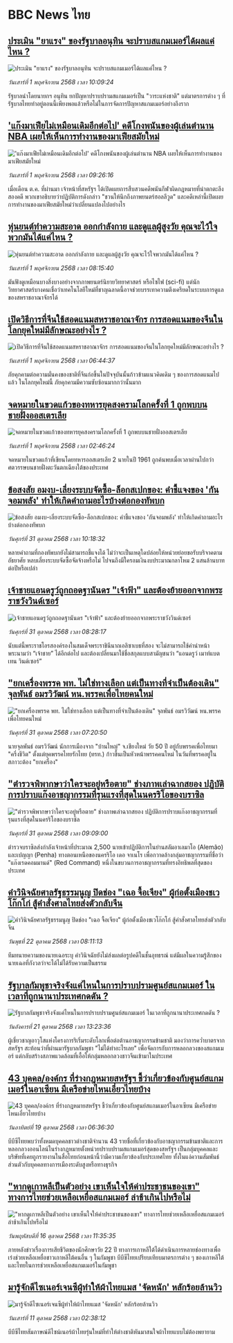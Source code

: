 # BBC News ไทย## [ประเมิน "ยาแรง" ของรัฐบาลอนุทิน จะปราบสแกมเมอร์ได้ผลแค่ไหน ?](https://www.bbc.com/thai/articles/c20evy9r79qo?at_medium=RSS&at_campaign=rss?at_campaign=githubrss)![ประเมิน "ยาแรง" ของรัฐบาลอนุทิน จะปราบสแกมเมอร์ได้ผลแค่ไหน ?](https://ichef.bbci.co.uk/ace/ws/240/cpsprodpb/0aa2/live/d8b1d290-b704-11f0-b2a1-6f537f66f9aa.jpg)_วันเสาร์ที่ 1 พฤศจิกายน 2568 เวลา 10:09:24_รัฐบาลนำโดยนายกฯ อนุทิน ยกปัญหาปราบปรามสแกมเมอร์เป็น "วาระแห่งชาติ" แต่มาตรการต่าง ๆ ที่รัฐบาลไทยทำอยู่ตอนนี้เพียงพอแล้วหรือไม่ในการจัดการปัญหาสแกมเมอร์อย่างถึงราก## ['แก๊งมาเฟียไม่เหมือนเดิมอีกต่อไป' คดีโกงพนันของผู้เล่นตำนาน NBA เผยให้เห็นการทำงานของมาเฟียสมัยใหม่](https://www.bbc.com/thai/articles/c9wvvyrw1n0o?at_medium=RSS&at_campaign=rss?at_campaign=githubrss)!['แก๊งมาเฟียไม่เหมือนเดิมอีกต่อไป' คดีโกงพนันของผู้เล่นตำนาน NBA เผยให้เห็นการทำงานของมาเฟียสมัยใหม่](https://ichef.bbci.co.uk/ace/ws/240/cpsprodpb/cd2f/live/69c18fc0-b05f-11f0-8a6a-ff822c7e2981.jpg)_วันเสาร์ที่ 1 พฤศจิกายน 2568 เวลา 09:26:16_เมื่อเดือน ต.ค. ที่ผ่านมา เจ้าหน้าที่สหรัฐฯ ได้เปิดเผยการสืบสวนคดีพนันกีฬาผิดกฎหมายที่น่าตกตะลึงสองคดี พวกเขาอธิบายว่าปฏิบัติการดังกล่าว "ชวนให้นึกถึงภาพยนตร์ฮอลลีวูด" และคดีเหล่านี้เปิดเผยการทำงานของมาเฟียสมัยใหม่ว่าเปลี่ยนแปลงไปอย่างไร## [หุ่นยนต์ทำความสะอาด ออกกำลังกาย และดูแลผู้สูงวัย คุณจะไว้ใจพวกมันได้แค่ไหน ?](https://www.bbc.com/thai/articles/ckg11d519zko?at_medium=RSS&at_campaign=rss?at_campaign=githubrss)![หุ่นยนต์ทำความสะอาด ออกกำลังกาย และดูแลผู้สูงวัย คุณจะไว้ใจพวกมันได้แค่ไหน ?](https://ichef.bbci.co.uk/ace/ws/240/cpsprodpb/8771/live/d88e2980-b6fa-11f0-b2a1-6f537f66f9aa.jpg)_วันเสาร์ที่ 1 พฤศจิกายน 2568 เวลา 08:15:40_มันฟังดูเหมือนบางสิ่งบางอย่างจากภาพยนตร์นิยายวิทยาศาสตร์ หรือไซไฟ (sci-fi) แต่นักวิทยาศาสตร์บางคนเชื่อว่าเทคโนโลยีใหม่ที่ชาญฉลาดนี้อาจช่วยบรรเทาความตึงเครียดในระบบการดูแลของสหราชอาณาจักรได้## [เปิดวิธีการที่จีนใช้สอดแนมสหราชอาณาจักร การสอดแนมของจีนในโลกยุคใหม่มีลักษณะอย่างไร ?](https://www.bbc.com/thai/articles/c1m33en43pko?at_medium=RSS&at_campaign=rss?at_campaign=githubrss)![เปิดวิธีการที่จีนใช้สอดแนมสหราชอาณาจักร การสอดแนมของจีนในโลกยุคใหม่มีลักษณะอย่างไร ?](https://ichef.bbci.co.uk/ace/ws/240/cpsprodpb/72b4/live/cde49760-b6ed-11f0-b2a1-6f537f66f9aa.jpg)_วันเสาร์ที่ 1 พฤศจิกายน 2568 เวลา 06:44:37_ภัยคุกคามต่อความมั่นคงของชาติที่จีนก่อขึ้นในปัจจุบันนั้นก้าวข้ามแนวคิดเดิม ๆ ของการสอดแนมไปแล้ว ในโลกยุคใหม่นี้ ภัยคุกคามมีความซับซ้อนมากกว่านั้นมาก## [จดหมายในขวดแก้วของทหารยุคสงครามโลกครั้งที่ 1 ถูกพบบนชายฝั่งออสเตรเลีย](https://www.bbc.com/thai/articles/c7511d4x7l4o?at_medium=RSS&at_campaign=rss?at_campaign=githubrss)![จดหมายในขวดแก้วของทหารยุคสงครามโลกครั้งที่ 1 ถูกพบบนชายฝั่งออสเตรเลีย](https://ichef.bbci.co.uk/ace/ws/240/cpsprodpb/1492/live/a3da6960-b4ac-11f0-ba75-093eca1ac29b.png)_วันเสาร์ที่ 1 พฤศจิกายน 2568 เวลา 02:46:24_จดหมายในขวดแก้วที่เขียนโดยทหารออสเตรเลีย 2 นายในปี 1961 ถูกค้นพบเมื่อเวลาผ่านไปกว่าศตวรรษบนชายฝั่งตะวันตกเฉียงใต้ของประเทศ## [ข้อสงสัย อมงบ-เลี่ยงระบบจัดซื้อ-ล็อกสเปกของ: คำชี้แจงของ 'กันจอมพลัง' ทำให้เกิดคำถามอะไรบ้างต่อกองทัพบก](https://www.bbc.com/thai/articles/c9d6xwqj9d5o?at_medium=RSS&at_campaign=rss?at_campaign=githubrss)![ข้อสงสัย อมงบ-เลี่ยงระบบจัดซื้อ-ล็อกสเปกของ: คำชี้แจงของ 'กันจอมพลัง' ทำให้เกิดคำถามอะไรบ้างต่อกองทัพบก](https://ichef.bbci.co.uk/ace/ws/240/cpsprodpb/f1e4/live/4e378a30-b635-11f0-b2a1-6f537f66f9aa.jpg)_วันศุกร์ที่ 31 ตุลาคม 2568 เวลา 10:18:32_หลายคำถามที่กองทัพบกยังไม่สามารถชี้แจงได้ ไม่ว่าจะเป็นเหตุใดปล่อยให้หน่วยย่อยขอรับบริจาคตามอัธยาศัย หลบเลี่ยงระบบจัดซื้อจัดจ้างหรือไม่ ไปจนถึงมีใครอมเงินงบประมาณกลาโหม 2 แสนล้านบาทต่อปีหรือเปล่า## [เจ้าชายแอนดรูว์ถูกถอดฐานันดร "เจ้าฟ้า" และต้องย้ายออกจากพระราชวังวินด์เซอร์](https://www.bbc.com/thai/articles/cd0478jl22do?at_medium=RSS&at_campaign=rss?at_campaign=githubrss)![เจ้าชายแอนดรูว์ถูกถอดฐานันดร "เจ้าฟ้า" และต้องย้ายออกจากพระราชวังวินด์เซอร์](https://ichef.bbci.co.uk/ace/ws/240/cpsprodpb/114b/live/6b16c600-b632-11f0-ba75-093eca1ac29b.jpg)_วันศุกร์ที่ 31 ตุลาคม 2568 เวลา 08:28:17_นับแต่นี้พระราชโอรสองค์รองในสมเด็จพระราชินีนาถเอลิซาเบธที่สอง จะไม่สามารถใช้คำนำหน้าพระนามว่า “เจ้าชาย” ได้อีกต่อไป และต้องเปลี่ยนมาใช้ชื่อสกุลแบบสามัญชนว่า “แอนดรูว์ เมาท์แบตเทน วินด์เซอร์”## ["ยกเครื่องพรรค พท. ไม่ใช่ทางเลือก แต่เป็นทางที่จำเป็นต้องเดิน"  จุลพันธ์ อมรวิวัฒน์ หน.พรรคเพื่อไทยคนใหม่](https://www.bbc.com/thai/articles/czxkwqrn5rro?at_medium=RSS&at_campaign=rss?at_campaign=githubrss)!["ยกเครื่องพรรค พท. ไม่ใช่ทางเลือก แต่เป็นทางที่จำเป็นต้องเดิน"  จุลพันธ์ อมรวิวัฒน์ หน.พรรคเพื่อไทยคนใหม่](https://ichef.bbci.co.uk/ace/ws/240/cpsprodpb/0cc2/live/2f706ed0-b628-11f0-ba75-093eca1ac29b.jpg)_วันศุกร์ที่ 31 ตุลาคม 2568 เวลา 07:20:50_นายจุลพันธ์ อมรวิวัฒน์ นักการเมืองจาก "บ้านใหญ่" จ.เชียงใหม่ วัย 50 ปี อยู่กับพรรคเพื่อไทยมา "ครึ่งชีวิต" ตั้งแต่ยุคพรรคไทยรักไทย (ทรท.) ก้าวขึ้นเป็นหัวหน้าพรรคคนใหม่ ในวันที่พรรคอยู่ในสภาวะต้อง "ยกเครื่อง"## ["ตำรวจพิพากษาว่าใครจะอยู่หรือตาย" ช่างภาพเล่าฉากสยอง ปฏิบัติการปราบแก๊งอาชญากรรมที่รุนแรงที่สุดในนครริโอของบราซิล ](https://www.bbc.com/thai/articles/c93x06z0q4ko?at_medium=RSS&at_campaign=rss?at_campaign=githubrss)!["ตำรวจพิพากษาว่าใครจะอยู่หรือตาย" ช่างภาพเล่าฉากสยอง ปฏิบัติการปราบแก๊งอาชญากรรมที่รุนแรงที่สุดในนครริโอของบราซิล ](https://ichef.bbci.co.uk/ace/ws/240/cpsprodpb/e7d0/live/c89faad0-b5c4-11f0-b2a1-6f537f66f9aa.jpg)_วันศุกร์ที่ 31 ตุลาคม 2568 เวลา 09:09:00_ตำรวจบราซิลส่งกำลังเจ้าหน้าที่ประมาณ 2,500 นายเข้าปฏิบัติการในย่านสลัมอาเลมาโอ (Alemão) และเปญญา (Penha) ทางตอนเหนือของนครริโอ เดอ จาเนโร เพื่อกวาดล้างกลุ่มอาชญากรรมที่ชื่อว่า "แก๊งเรดคอมมานด์" (Red Command) หนึ่งในขบวนการอาชญากรรมที่ทรงอิทธิพลที่สุดของประเทศ## [คำวินิจฉัยศาลรัฐธรรมนูญ ปิดช่อง "เฉอ จื้อเจียง" ผู้ก่อตั้งเมืองชเวโก๊กโก่ สู้คำสั่งศาลไทยส่งตัวกลับจีน](https://www.bbc.com/thai/articles/cp3dydpn5zzo?at_medium=RSS&at_campaign=rss?at_campaign=githubrss)![คำวินิจฉัยศาลรัฐธรรมนูญ ปิดช่อง "เฉอ จื้อเจียง" ผู้ก่อตั้งเมืองชเวโก๊กโก่ สู้คำสั่งศาลไทยส่งตัวกลับจีน](https://ichef.bbci.co.uk/ace/ws/240/cpsprodpb/97c4/live/de3482d0-af16-11f0-b2a1-6f537f66f9aa.jpg)_วันพุธที่ 22 ตุลาคม 2568 เวลา 08:11:13_ทีมทนายความของนายเฉอระบุ คำวินิจฉัยยังไม่ส่งผลต่อรูปคดีในชั้นอุทธรณ์ แต่มีผลในความรู้สึกของนายเฉอที่กังวลว่าจะได้ไม่ได้รับความเป็นธรรม## [รัฐบาลกัมพูชาจริงจังแค่ไหนในการปราบปรามศูนย์สแกมเมอร์ ในเวลาที่ถูกนานาประเทศกดดัน ?](https://www.bbc.com/thai/articles/cn97vdw808yo?at_medium=RSS&at_campaign=rss?at_campaign=githubrss)![รัฐบาลกัมพูชาจริงจังแค่ไหนในการปราบปรามศูนย์สแกมเมอร์ ในเวลาที่ถูกนานาประเทศกดดัน ?](https://ichef.bbci.co.uk/ace/ws/240/cpsprodpb/dec3/live/c77a1590-ae7c-11f0-86fd-8d837d20b15a.jpg)_วันอังคารที่ 21 ตุลาคม 2568 เวลา 13:23:36_ผู้เชี่ยวชาญอาวุโสแห่งโครงการริเริ่มระดับโลกเพื่อต่อต้านอาชญากรรมข้ามชาติ มองว่าการคว่ำบาตรจากสหรัฐฯ สะท้อนว่าที่ผ่านมารัฐบาลกัมพูชา "ไม่ได้ทำอะไรเลย" เพื่อจัดการกับการหลอกลวงของสแกมเมอร์ แต่กลับสร้างสภาพแวดล้อมที่เอื้อให้กลุ่มหลอกลวงชาวจีนเข้ามาในประเทศ## [43 บุคคล/องค์กร ที่ร่างกฎหมายสหรัฐฯ ชี้ว่าเกี่ยวข้องกับศูนย์สแกมเมอร์ในอาเซียน มีเครือข่ายไหนเอี่ยวไทยบ้าง](https://www.bbc.com/thai/articles/cx2d77gpq7ko?at_medium=RSS&at_campaign=rss?at_campaign=githubrss)![43 บุคคล/องค์กร ที่ร่างกฎหมายสหรัฐฯ ชี้ว่าเกี่ยวข้องกับศูนย์สแกมเมอร์ในอาเซียน มีเครือข่ายไหนเอี่ยวไทยบ้าง](https://ichef.bbci.co.uk/ace/ws/240/cpsprodpb/ee5d/live/4efeece0-aa84-11f0-aa13-0b0479f6f42a.jpg)_วันอาทิตย์ที่ 19 ตุลาคม 2568 เวลา 06:36:30_บีบีซีไทยพบว่าทั้งหมดบุคคลชาวต่างชาติจำนวน 43 รายชื่อที่เกี่ยวข้องกับอาชญากรรมข้ามชาติและการหลอกลวงออนไลน์ในร่างกฎหมายตั้งหน่วยปราบปรามสแกมเมอร์สุดของสหรัฐฯ เป็นกลุ่มบุคคลและบริษัทที่เคยถูกรายงานในสื่อไทยก่อนหน้านี้ว่ามีความเกี่ยวข้องกับประเทศไทย ทั้งในแง่ความสัมพันธ์ส่วนตัวกับบุคคลทางการเมืองระดับสูงหรือทางธุรกิจ## ["หากดูเกาหลีเป็นตัวอย่าง เขาเห็นใจให้ค่าประชาชนของเขา" ทางการไทยช่วยเหลือเหยื่อสแกมเมอร์ ล่าช้าเกินไปหรือไม่](https://www.bbc.com/thai/articles/c620lgl676ko?at_medium=RSS&at_campaign=rss?at_campaign=githubrss)!["หากดูเกาหลีเป็นตัวอย่าง เขาเห็นใจให้ค่าประชาชนของเขา" ทางการไทยช่วยเหลือเหยื่อสแกมเมอร์ ล่าช้าเกินไปหรือไม่](https://ichef.bbci.co.uk/ace/ws/240/cpsprodpb/0d67/live/6c10aa60-aa81-11f0-b2a1-6f537f66f9aa.jpg)_วันพฤหัสบดีที่ 16 ตุลาคม 2568 เวลา 11:35:35_ภายหลังข่าวเรื่องการเสียชีวิตของนักศึกษาวัย 22 ปี ทางการเกาหลีใต้ได้ดำเนินการหลายช่องทางเพื่อเร่งช่วยเหลือเหยื่อชาวเกาหลีใต้คนอื่น ๆ ในกัมพูชา  บีบีซีไทยเปรียบเทียบมาตรการต่าง ๆ ของเกาหลีใต้และไทยในการช่วยเหลือเหยื่อสแกมเมอร์ในกัมพูชา## [มารู้จักดีไซเนอร์เจนซีผู้ทำให้ผ้าไทยแมส 'จัดหนัก' หลักร้อยล้านวิว](https://www.bbc.com/thai/articles/cj4y72rr9gjo?at_medium=RSS&at_campaign=rss?at_campaign=githubrss)![มารู้จักดีไซเนอร์เจนซีผู้ทำให้ผ้าไทยแมส 'จัดหนัก' หลักร้อยล้านวิว](https://ichef.bbci.co.uk/ace/ws/240/cpsprodpb/c3a0/live/d4ae1ad0-a40f-11f0-b741-177e3e2c2fc7.jpg)_วันเสาร์ที่ 11 ตุลาคม 2568 เวลา 02:38:12_บีบีซีไทยสัมภาษณ์ดีไซน์เนอร์ผ้าไทยรุ่นใหม่ที่ทำให้ต่างชาติหันมาสนใจผ้าไทยแบบไม่ต้องพยายาม